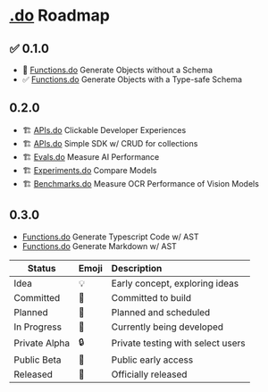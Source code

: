 # [.do](https://dotdo.ai) Roadmap




## ✅ 0.1.0

- 🚀 [Functions.do](https://functions.do) Generate Objects without a Schema
- ✅ [Functions.do](https://functions.do) Generate Objects with a Type-safe Schema

##  0.2.0

 - 🏗️ [APIs.do](https://apis.do) Clickable Developer Experiences
 - 🏗️ [APIs.do](https://apis.do) Simple SDK w/ CRUD for collections
 - 🏗️ [Evals.do](https://evals.do) Measure AI Performance
 - 🏗️ [Experiments.do](https://experiments.do) Compare Models
 - 🏗️ [Benchmarks.do](https://benchmarks.do) Measure OCR Performance of Vision Models

## 0.3.0

- [Functions.do](https://functions.do) Generate Typescript Code w/ AST
- [Functions.do](https://functions.do) Generate Markdown w/ AST




| Status         | Emoji | Description                       |
|----------------|:------|:----------------------------------|
| Idea           | 💡     | Early concept, exploring ideas    |
| Committed      | 📝     | Committed to build                |
| Planned        | 📅     | Planned and scheduled             |
| In Progress    | 🚧     | Currently being developed         |
| Private Alpha  | 🔒     | Private testing with select users |
| Public Beta    | 🚀     | Public early access               |
| Released       | 🎉     | Officially released               |